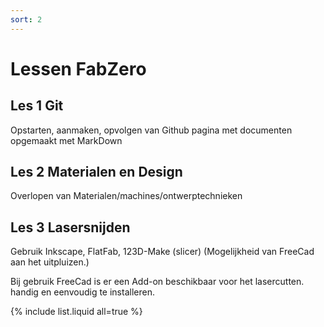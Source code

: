 ```yaml
---
sort: 2
---
```


# Lessen FabZero

## Les 1 Git

Opstarten, aanmaken, opvolgen van Github pagina met documenten opgemaakt met MarkDown

## Les 2 Materialen en Design

Overlopen van Materialen/machines/ontwerptechnieken

## Les 3 Lasersnijden

Gebruik Inkscape, FlatFab, 123D-Make (slicer) (Mogelijkheid van FreeCad aan het uitpluizen.)

Bij gebruik FreeCad is er een Add-on beschikbaar voor het lasercutten. handig en eenvoudig te installeren.

[ScreenShotInkscapestempel]: (https://github.com/XiaoShiZi/fabzero-XiaoShiZi--/blob/master/assets/ScreenshotStempel.svg)



{% include list.liquid all=true %}
